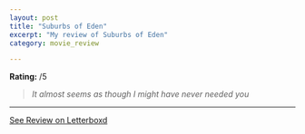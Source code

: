 ```yaml
---
layout: post
title: "Suburbs of Eden"
excerpt: "My review of Suburbs of Eden"
category: movie_review

---
```


**Rating:** /5

<blockquote><i>It almost seems as though I might have never needed you</i></blockquote>

<hr>

[See Review on Letterboxd](https://boxd.it/8FnOqn)
